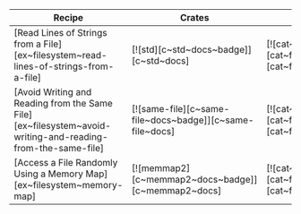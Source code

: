 | Recipe | Crates | Categories |
|--------|--------|------------|
| [Read Lines of Strings from a File][ex~filesystem~read-lines-of-strings-from-a-file] | [![std][c~std~docs~badge]][c~std~docs] | [![cat~filesystem][cat~filesystem~badge]][cat~filesystem] |
| [Avoid Writing and Reading from the Same File][ex~filesystem~avoid-writing-and-reading-from-the-same-file] | [![same-file][c~same-file~docs~badge]][c~same-file~docs] | [![cat~filesystem][cat~filesystem~badge]][cat~filesystem] |
| [Access a File Randomly Using a Memory Map][ex~filesystem~memory-map] | [![memmap2][c~memmap2~docs~badge]][c~memmap2~docs] | [![cat~filesystem][cat~filesystem~badge]][cat~filesystem] |
